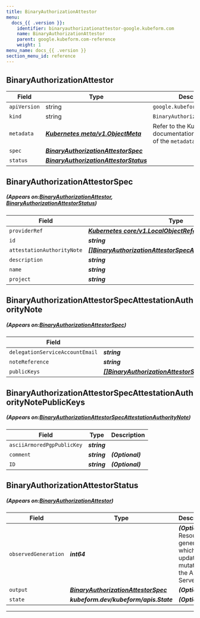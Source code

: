 ```yaml
---
title: BinaryAuthorizationAttestor
menu:
  docs_{{ .version }}:
    identifier: binaryauthorizationattestor-google.kubeform.com
    name: BinaryAuthorizationAttestor
    parent: google.kubeform.com-reference
    weight: 1
menu_name: docs_{{ .version }}
section_menu_id: reference
---
```


## BinaryAuthorizationAttestor
| Field | Type | Description |
| ------ | ----- | ----------- |
| `apiVersion` | string | `google.kubeform.com/v1alpha1` |
|    `kind` | string | `BinaryAuthorizationAttestor` |
| `metadata` | ***[Kubernetes meta/v1.ObjectMeta](https://kubernetes.io/docs/reference/generated/kubernetes-api/v1.13/#objectmeta-v1-meta)***|Refer to the Kubernetes API documentation for the fields of the `metadata` field.|
| `spec` | ***[BinaryAuthorizationAttestorSpec](#BinaryAuthorizationAttestorSpec)***||
| `status` | ***[BinaryAuthorizationAttestorStatus](#BinaryAuthorizationAttestorStatus)***||
## BinaryAuthorizationAttestorSpec
##### (Appears on:[BinaryAuthorizationAttestor](#BinaryAuthorizationAttestor), [BinaryAuthorizationAttestorStatus](#BinaryAuthorizationAttestorStatus))
| Field | Type | Description |
| ------ | ----- | ----------- |
| `providerRef` | ***[Kubernetes core/v1.LocalObjectReference](https://kubernetes.io/docs/reference/generated/kubernetes-api/v1.13/#localobjectreference-v1-core)***||
| `id` | ***string***||
| `attestationAuthorityNote` | ***[[]BinaryAuthorizationAttestorSpecAttestationAuthorityNote](#BinaryAuthorizationAttestorSpecAttestationAuthorityNote)***||
| `description` | ***string***| ***(Optional)*** |
| `name` | ***string***||
| `project` | ***string***| ***(Optional)*** |
## BinaryAuthorizationAttestorSpecAttestationAuthorityNote
##### (Appears on:[BinaryAuthorizationAttestorSpec](#BinaryAuthorizationAttestorSpec))
| Field | Type | Description |
| ------ | ----- | ----------- |
| `delegationServiceAccountEmail` | ***string***| ***(Optional)*** |
| `noteReference` | ***string***||
| `publicKeys` | ***[[]BinaryAuthorizationAttestorSpecAttestationAuthorityNotePublicKeys](#BinaryAuthorizationAttestorSpecAttestationAuthorityNotePublicKeys)***| ***(Optional)*** |
## BinaryAuthorizationAttestorSpecAttestationAuthorityNotePublicKeys
##### (Appears on:[BinaryAuthorizationAttestorSpecAttestationAuthorityNote](#BinaryAuthorizationAttestorSpecAttestationAuthorityNote))
| Field | Type | Description |
| ------ | ----- | ----------- |
| `asciiArmoredPgpPublicKey` | ***string***||
| `comment` | ***string***| ***(Optional)*** |
| `ID` | ***string***| ***(Optional)*** |
## BinaryAuthorizationAttestorStatus
##### (Appears on:[BinaryAuthorizationAttestor](#BinaryAuthorizationAttestor))
| Field | Type | Description |
| ------ | ----- | ----------- |
| `observedGeneration` | ***int64***| ***(Optional)*** Resource generation, which is updated on mutation by the API Server.|
| `output` | ***[BinaryAuthorizationAttestorSpec](#BinaryAuthorizationAttestorSpec)***| ***(Optional)*** |
| `state` | ***kubeform.dev/kubeform/apis.State***| ***(Optional)*** |
---
